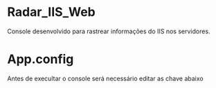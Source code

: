# Radar_IIS_Web
Console desenvolvido para rastrear informações do IIS nos servidores. 

# App.config
Antes de execultar o console será necessário editar as chave abaixo

  <ApplicationSettings>
    <add key="ServidorUm" value="10.4.253.235" />
    <add key="ServidorDois" value="192.168.0.2" />
    <add key="ServidorTres" value="192.168.0.3" />
    <add key="ServidorQuatro" value="192.168.0.4" />
    <add key="ServidorCinco" value="192.168.0.5" />
    <add key="ServidorSeis" value="192.168.0.6" />
    <add key="ServidorSete" value="192.168.0.7" />
    <add key="ServidorOito" value="192.168.0.8" />
    <add key="ServidorNove" value="192.168.0.9" />
    <add key="ServidorDez" value="192.168.0.10" />
  </ApplicationSettings>

